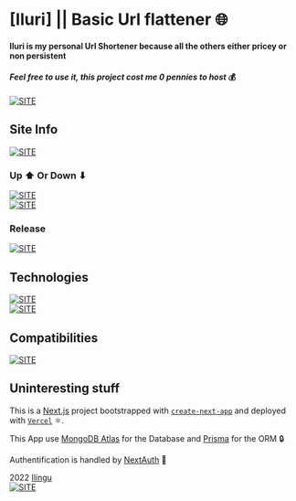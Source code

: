 # [Iluri] || Basic Url flattener 🌐

#### **Iluri is my personal Url Shortener because all the others either pricey or non persistent**

#### _Feel free to use it, this project cost me 0 pennies to host_ 💰

[![SITE](https://forthebadge.com/images/badges/check-it-out.svg)](https://iluri.vercel.app)

## Site Info

[![SITE](https://img.shields.io/maintenance/yes/2022)](https://iluri.vercel.app)

### Up ⬆ Or Down ⬇

[![SITE](https://img.shields.io/website-up-down-green-red/https/iluri.vercel.app.svg)](https://iluri.vercel.app/)  
[![SITE](https://therealsujitk-vercel-badge.vercel.app/?app=iluri)](https://vercel.com/)

### Release

[![SITE](https://img.shields.io/badge/Iluri%20release-RC%201-blue)](https://iluri.vercel.app/)

## Technologies

[![SITE](https://img.shields.io/badge/dependencies-up%20to%20date-green)](https://www.npmjs.com/)  
[![SITE](https://img.shields.io/static/v1?label=MADE%20WITH&message=NextJS&color=61DBFB)](https://nextjs.org/)

## Compatibilities

[![SITE](https://img.shields.io/static/v1?label=Compatible%20With&message=all&color=C13B3A)](https://iluri.vercel.app/)

## Uninteresting stuff

This is a [Next.js](https://nextjs.org/) project bootstrapped with [`create-next-app`](https://github.com/vercel/next.js/tree/canary/packages/create-next-app) and deployed with [`Vercel`](https://vercel.com/) ⚛.

This App use [MongoDB Atlas](https://mongodb.com/) for the Database and [Prisma](https://prisma.io) for the ORM 🔒

Authentification is handled by [NextAuth](https://next-auth.js.org/) 🔰

2022 [Ilingu](https://github.com/Ilingu)  
[![SITE](https://img.shields.io/badge/Licence-MIT-yellow)](https://github.com/Ilingu/ack_v2/blob/main/LICENSE)
